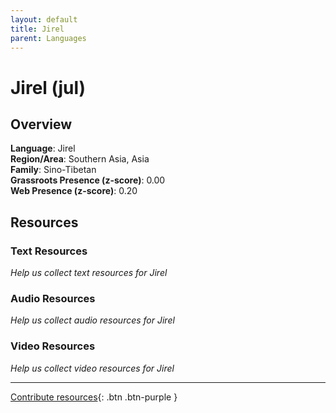 ```yaml
---
layout: default
title: Jirel
parent: Languages
---
```


# Jirel (jul)

## Overview

**Language**: Jirel  
**Region/Area**: Southern Asia, Asia  
**Family**: Sino-Tibetan  
**Grassroots Presence (z-score)**: 0.00  
**Web Presence (z-score)**: 0.20  

## Resources

### Text Resources
*Help us collect text resources for Jirel*

### Audio Resources
*Help us collect audio resources for Jirel*

### Video Resources
*Help us collect video resources for Jirel*

---

[Contribute resources](https://forms.office.com/e/1SfLJx3u1r){: .btn .btn-purple }
